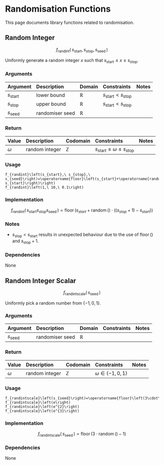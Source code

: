 # Randomisation Functions
<!-- #SQUARK live!
| dest = desmos/library/functions/random
| title = Randomisation
| index = desmos / library / functions
| update = 2025 August 24
-->

This page documents library functions related to randomisation.


## Random Integer

```math
f_\text{randint} \left(\,
  s_\text{start},
  s_\text{stop},
  s_\text{seed}
\,\right)
```

Uniformly generate a random integer $x$ such that $s_\text{start} \leq x \leq s_\text{stop}$.

### Arguments
| Argument | Description | Domain | Constraints | Notes |
| :------- | :---------- | :----- | :---------- | :---- |
| $s_\text{start}$ | lower bound | $\mathbb{R}$ | $s_\text{start} < s_\text{stop}$ | |
| $s_\text{stop}$ | upper bound | $\mathbb{R}$ | $s_\text{start} < s_\text{stop}$ | |
| $s_\text{seed}$ | randomiser seed | $\mathbb{R}$ | | |

### Return
| Value | Description | Codomain | Constraints | Notes |
| :---- | :---------- | :------- | :---------- | :---- |
| $\omega$ | random integer | $\mathbb{Z}$ | $s_\text{start} \leq \omega \leq s_\text{stop}$ | |

### Usage
```desmos
f_{randint}\left(s_{start},\ s_{stop},\ s_{seed}\right)=\operatorname{floor}\left(s_{start}+\operatorname{random}\left(\right)\cdot\left(\left(s_{stop}+1\right)-s_{start}\right)\right)
f_{randint}\left(1,\ 10,\ 0.1\right)
```

### Implementation
```math
f_\text{randint} \left(\,
  s_\text{start}
  s_\text{stop}
  s_\text{seed}
\,\right)
=
\operatorname{floor}\left(
  s_{start}+\operatorname{random}\left(\right)\cdot\left(\left(s_{stop}+1\right)-s_{start}\right)
\right)
```

### Notes
- $s_\text{stop} < s_\text{start}$ results in unexpected behaviour due to the use of $\operatorname{floor}()$ and $s_\text{stop} + 1$.

### Dependencies
None


## Random Integer Scalar

```math
f_\text{randintscale} \left(\,
  s_\text{seed}
\,\right)
```

Uniformly pick a random number from $\{ -1, 0, 1 \}$.

### Arguments
| Argument | Description | Domain | Constraints | Notes |
| :------- | :---------- | :----- | :---------- | :---- |
| $s_\text{seed}$ | randomiser seed | $\mathbb{R}$ | | |

### Return
| Value | Description | Codomain | Constraints | Notes |
| :---- | :---------- | :------- | :---------- | :---- |
| $\omega$ | random integer | $\mathbb{Z}$ | $\omega \in \{ -1, 0, 1 \}$ | |

### Usage
```desmos
f_{randintscale}\left(s_{seed}\right)=\operatorname{floor}\left(3\cdot\operatorname{random}\left(\right)-1\right)
f_{randintscale}\left(e\right)
f_{randintscale}\left(e^{2}\right)
f_{randintscale}\left(e^{3}\right)
```

### Implementation
```math
f_\text{randintscale} \left(\,
  s_\text{seed}
\,\right)
=
\operatorname{floor}\left(
  3\cdot\operatorname{random}\left(\right)-1
\right)
```

### Dependencies
None
